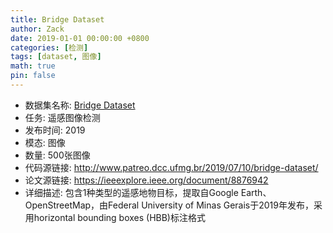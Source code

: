 ```yaml
---
title: Bridge Dataset
author: Zack
date: 2019-01-01 00:00:00 +0800
categories: [检测]
tags: [dataset, 图像]
math: true
pin: false
---
```

- 数据集名称: [Bridge Dataset](http://www.patreo.dcc.ufmg.br/2019/07/10/bridge-dataset/)
- 任务: 遥感图像检测
- 发布时间: 2019
- 模态: 图像
- 数量: 500张图像
- 代码源链接: http://www.patreo.dcc.ufmg.br/2019/07/10/bridge-dataset/
- 论文源链接: https://ieeexplore.ieee.org/document/8876942
- 详细描述: 包含1种类型的遥感地物目标，提取自Google Earth、 OpenStreetMap，由Federal University of Minas Gerais于2019年发布，采用horizontal bounding boxes (HBB)标注格式
